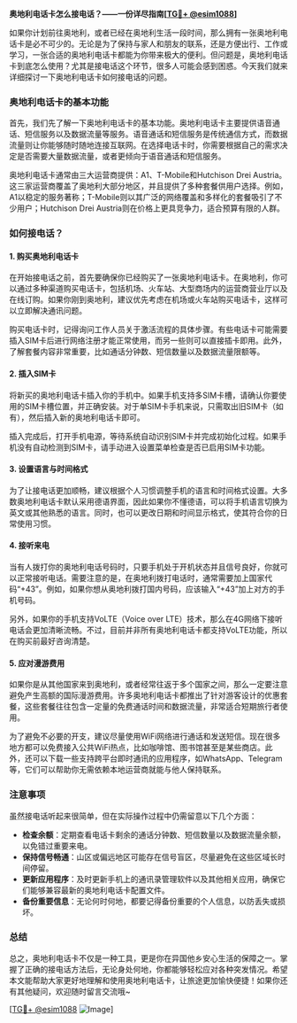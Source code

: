 **奥地利电话卡怎么接电话？——一份详尽指南[[TG💪+ @esim1088](https://t.me/s/esim1088)]**

如果你计划前往奥地利，或者已经在奥地利生活一段时间，那么拥有一张奥地利电话卡是必不可少的。无论是为了保持与家人和朋友的联系，还是方便出行、工作或学习，一张合适的奥地利电话卡都能为你带来极大的便利。但问题是，奥地利电话卡到底怎么使用？尤其是接电话这个环节，很多人可能会感到困惑。今天我们就来详细探讨一下奥地利电话卡如何接电话的问题。

### 奥地利电话卡的基本功能

首先，我们先了解一下奥地利电话卡的基本功能。奥地利电话卡主要提供语音通话、短信服务以及数据流量等服务。语音通话和短信服务是传统通信方式，而数据流量则让你能够随时随地连接互联网。在选择电话卡时，你需要根据自己的需求决定是否需要大量数据流量，或者更倾向于语音通话和短信服务。

奥地利电话卡通常由三大运营商提供：A1、T-Mobile和Hutchison Drei Austria。这三家运营商覆盖了奥地利大部分地区，并且提供了多种套餐供用户选择。例如，A1以稳定的服务著称；T-Mobile则以其广泛的网络覆盖和多样化的套餐吸引了不少用户；Hutchison Drei Austria则在价格上更具竞争力，适合预算有限的人群。

### 如何接电话？

#### 1. 购买奥地利电话卡

在开始接电话之前，首先要确保你已经购买了一张奥地利电话卡。在奥地利，你可以通过多种渠道购买电话卡，包括机场、火车站、大型商场内的运营商营业厅以及在线订购。如果你刚到奥地利，建议优先考虑在机场或火车站购买电话卡，这样可以立即解决通讯问题。

购买电话卡时，记得询问工作人员关于激活流程的具体步骤。有些电话卡可能需要插入SIM卡后进行网络注册才能正常使用，而另一些则可以直接插卡即用。此外，了解套餐内容非常重要，比如通话分钟数、短信数量以及数据流量限额等。

#### 2. 插入SIM卡

将新买的奥地利电话卡插入你的手机中。如果手机支持多SIM卡槽，请确认你要使用的SIM卡槽位置，并正确安装。对于单SIM卡手机来说，只需取出旧SIM卡（如有），然后插入新的奥地利电话卡即可。

插入完成后，打开手机电源，等待系统自动识别SIM卡并完成初始化过程。如果手机没有自动检测到SIM卡，请手动进入设置菜单检查是否已启用SIM卡功能。

#### 3. 设置语言与时间格式

为了让接电话更加顺畅，建议根据个人习惯调整手机的语言和时间格式设置。大多数奥地利电话卡默认采用德语界面，因此如果你不懂德语，可以将手机语言切换为英文或其他熟悉的语言。同时，也可以更改日期和时间显示格式，使其符合你的日常使用习惯。

#### 4. 接听来电

当有人拨打你的奥地利电话号码时，只要手机处于开机状态并且信号良好，你就可以正常接听电话。需要注意的是，在奥地利拨打电话时，通常需要加上国家代码“+43”。例如，如果你想从奥地利拨打国内号码，应该输入“+43”加上对方的手机号码。

另外，如果你的手机支持VoLTE（Voice over LTE）技术，那么在4G网络下接听电话会更加清晰流畅。不过，目前并非所有奥地利电话卡都支持VoLTE功能，所以在购买前最好咨询清楚。

#### 5. 应对漫游费用

如果你是从其他国家来到奥地利，或者经常往返于多个国家之间，那么一定要注意避免产生高额的国际漫游费用。许多奥地利电话卡都推出了针对游客设计的优惠套餐，这些套餐往往包含一定量的免费通话时间和数据流量，非常适合短期旅行者使用。

为了避免不必要的开支，建议尽量使用WiFi网络进行通话和发送短信。现在很多地方都可以免费接入公共WiFi热点，比如咖啡馆、图书馆甚至是某些商店。此外，还可以下载一些支持跨平台即时通讯的应用程序，如WhatsApp、Telegram等，它们可以帮助你无需依赖本地运营商就能与他人保持联系。

### 注意事项

虽然接电话听起来很简单，但在实际操作过程中仍需留意以下几个方面：

- **检查余额**：定期查看电话卡剩余的通话分钟数、短信数量以及数据流量余额，以免错过重要来电。
- **保持信号畅通**：山区或偏远地区可能存在信号盲区，尽量避免在这些区域长时间停留。
- **更新应用程序**：及时更新手机上的通讯录管理软件以及其他相关应用，确保它们能够兼容最新的奥地利电话卡配置文件。
- **备份重要信息**：无论何时何地，都要记得备份重要的个人信息，以防丢失或损坏。

### 总结

总之，奥地利电话卡不仅是一种工具，更是你在异国他乡安心生活的保障之一。掌握了正确的接电话方法后，无论身处何地，你都能够轻松应对各种突发情况。希望本文能帮助大家更好地理解和使用奥地利电话卡，让旅途更加愉快便捷！如果你还有其他疑问，欢迎随时留言交流哦~

[[TG💪+ @esim1088](https://t.me/s/esim1088) ![Image](https://i.postimg.cc/4NQfJmqS/Snipaste-2025-05-13-00-14-12.png)]